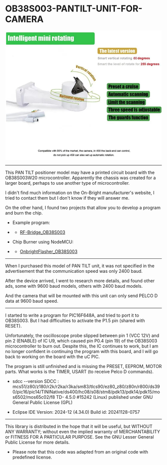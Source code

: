 # OB38S003-PANTILT-UNIT-FOR-CAMERA

![img](https://raw.githubusercontent.com/rtek1000/OB38S003-PANTILT-UNIT-FOR-CAMERA/refs/heads/main/Img/Ad3.jpg)

-----

This PAN TILT positioner model may have a printed circuit board with the OB38S003W20 microcontroller. Apparently the chassis was created for a larger board, perhaps to use another type of microcontroller.

I didn't find much information on the On-Bright manufacturer's website, I tried to contact them but I don't know if they will answer me.

On the other hand, I found two projects that allow you to develop a program and burn the chip.

- Example program:
- - [RF-Bridge_OB38S003 ](https://github.com/rtek1000/RF-Bridge_OB38S003)

- Chip Burner using NodeMCU:
- - [OnbrightFlasher_OB38S003 ](https://github.com/rtek1000/OnbrightFlasher_OB38S003)
 
-----

When I purchased this model of PAN TILT unit, it was not specified in the advertisement that the communication speed was only 2400 baud.

After the device arrived, I went to research more details, and found other ads, some with 9600 baud models, others with 2400 baud models.

And the camera that will be mounted with this unit can only send PELCO D data at 9600 baud speed.

-----

I started to write a program for PIC16F648A, and tried to port it to OB38S003. But I had difficulties to activate the P1.5 pin (shared with RESET).

Unfortunately, the oscilloscope probe slipped between pin 1 (VCC 12V) and pin 2 (ENABLE) of IC U9, which caused pin P0.4 (pin 19) of the OB38S003 microcontroller to burn out. Despite this, the IC continues to work, but I am no longer confident in continuing the program with this board, and I will go back to working on the board with the uC PIC.

The program is still unfinished and is missing the PRESET, EEPROM, MOTOR parts. What works is the TIMER, USART (to receive Pelco D commands).

- sdcc --version
SDCC : mcs51/z80/z180/r2k/r2ka/r3ka/sm83/tlcs90/ez80_z80/z80n/r800/ds390/pic16/pic14/TININative/ds400/hc08/s08/stm8/pdk13/pdk14/pdk15/mos6502/mos65c02/f8 TD- 4.5.0 #15242 (Linux)
published under GNU General Public License (GPL)

- Eclipse IDE Version: 2024-12 (4.34.0) Build id: 20241128-0757

-----

This library is distributed in the hope that it will be useful, but WITHOUT ANY WARRANTY; without even the implied warranty of MERCHANTABILITY or FITNESS FOR A PARTICULAR PURPOSE. See the GNU Lesser General Public License for more details.

- Please note that this code was adapted from an original code with predefined license.
